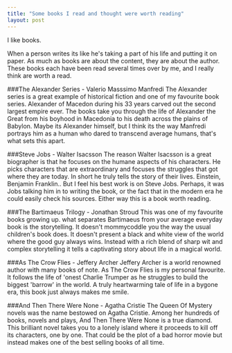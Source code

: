 ```yaml
---
title: "Some books I read and thought were worth reading"
layout: post
---
```


I like books.

When a person writes its like he's taking a part of his life and putting it on paper. As much as books are about the content, they are about the author. These books each have been read several times over by me, and I really think are worth a read.

###The Alexander Series - Valerio Masssimo Manfredi
The Alexander series is a great example of historical fiction and one of my favourite book series.  Alexander of Macedon during his 33 years carved out the second largest empire ever. The books take you through the life of Alexander the Great from his  boyhood in Macedonia to his death across the plains of Babylon. Maybe its Alexander himself, but I think its the way Manfredi portrays him as a human who dared to transcend average humans, that's what sets this apart.

###Steve Jobs - Walter Isacsson
The reason Walter Isacsson is a great biographer is that he focuses on the humane aspects of his characters. He picks characters that are extraordinary and focuses the struggles that got where they are today. In short he truly tells the story of their lives. Einstein, Benjamin Franklin.. But I feel his best work is on Steve Jobs. Perhaps, it was Jobs talking him in to writing the book, or the fact that in the modern era he could easily check his sources. Either way this is a book worth reading.

###The Bartimaeus Trilogy - Jonathan Stroud
This was one of my favourite books growing up. what separates Bartimaeus from your average everyday book is the storytelling. It doesn't mommycoddle you the way the usual children's book does. It doesn't present a black and white view of the world where the good guy always wins. Instead with a rich blend of sharp wit and complex storytelling it tells a captivating story about life in a magical world.

###As The Crow Flies - Jeffery Archer
Jeffery Archer is a world renowned author with many books of note. As The Crow Flies is my personal favourite. It follows the life of 'onest Charlie Trumper as he struggles to build the biggest 'barrow' in the world. A truly heartwarming tale of life in a bygone era, this book just always makes me smile.

###And Then There Were None - Agatha Cristie
The Queen Of Mystery novels was the name bestowed on Agatha Cristie. Among her hundreds of books, novels and plays, And Then There Were None is a true diamond. This brilliant novel takes you to a lonely island where it proceeds to kill off its characters, one by one. That could be the plot of a bad horror movie but instead makes one of the best selling books of all time.